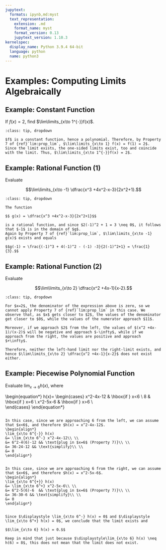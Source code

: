 ```yaml
---
jupytext:
  formats: ipynb,md:myst
  text_representation:
    extension: .md
    format_name: myst
    format_version: 0.13
    jupytext_version: 1.10.3
kernelspec:
  display_name: Python 3.9.4 64-bit
  language: python
  name: python3
---
```


# Examples: Computing Limits Algebraically

## Example: Constant Function

If $f(x) = 2$, find $\lim\limits_{x\to 1^{-}}f(x)$.

```{admonition} Solution
:class: tip, dropdown

$f$ is a constant function, hence a polynomial. Therefore, by Property 7 of {ref}`lim:prop_lim`, $\lim\limits_{x\to 1} f(x) = f(1) = 2$. Since the limit exists, the one-sided limits exist, too and coincide with the limit. Thus, $\lim\limits_{x\to 1^{-}}f(x) = 2$.
```

## Example: Rational Function (1)

Evaluate 

$$\lim\limits_{x\to -1} \dfrac{x^3 +4x^2-x-3}{2x^2+1}.$$

```{admonition} Solution
:class: tip, dropdown

The function 

$$ g(x) = \dfrac{x^3 +4x^2-x-3}{2x^2+1}$$

is a rational function, and since $2(-1)^2 + 1 = 3 \neq 0$, it follows that $-1$ is in the domain of $g$. 
Again by Property 7 of {ref}`lim:prop_lim`, $\lim\limits_{x\to -1} g(x)$ exists and equals 

$$g(-1) = \frac{(-1)^3 + 4(-1)^2 - (-1) -3}{2(-1)^2+1} = \frac{1}{3}.$$
```

## Example: Rational Function (2)

Evaluate 

$$\lim\limits_{x\to 2} \dfrac{x^2 +4x-1}{x-2}.$$

```{admonition} Solution
:class: tip, dropdown

For $x=2$, the denominator of the expression above is zero, so we cannot apply Property 7 of {ref}`lim:prop_lim` in this case. We observe that, as $x$ gets closer to $2$, the values of the denominator get closer to $0$, while the values of the numerator approach $11$. 

Moreover, if we approach $2$ from the left, the values of $(x^2 +4x-1)/(x-2)$ will be negative and approach $-\infty$, while if we approach from the right, the values are positive and approach $+\infty$. 

Therefore, neither the left-hand limit nor the right-limit exists, and hence $\lim\limits_{x\to 2} \dfrac{x^2 +4x-1}{x-2}$ does not exist either. 
```

## Example: Piecewise Polynomial Function

Evaluate $\displaystyle\lim_{x\to 6} h(x)$, where

\begin{equation*}
h(x)=
\begin{cases} 
x^2-4x-12 & \hbox{if } x<6 \\
8 & \hbox{if } x=6 \\
x^2-5x-6 & \hbox{if } x>6 \\  
\end{cases}
\end{equation*}

```{dropdown} **Step 1:** Find the limit from the left.

In this case, since we are approaching 6 from the left, we can assume that $x<6$, and therefore $h(x) = x^2-4x-12$.
\begin{align*}
\lim_{x\to 6^{-}} h(x) 
&= \lim_{x\to 6^-} x^2-4x-12\\ \\
&= 6^2-4(6)-12 && \text{plug in $x=6$ (Property 7)}\\ \\
&= 36-24-12 && \text{simplify}\\ \\
&= 0
\end{align*}
```

```{dropdown} **Step 2:** Find the limit from the right. 

In this case, since we are approaching 6 from the right, we can assume that $x>6$, and therefore $h(x) = x^2-5x-6$.
\begin{align*}
\lim_{x\to 6^{+}} h(x) 
&= \lim_{x\to 6^+} x^2-5x-6\\ \\
&= 6^2-5(6)-6  && \text{plug in $x=6$ (Property 7)}\\ \\
&= 36-30-6 && \text{simplify}\\ \\
&= 0
\end{align*}
```

```{dropdown} **Step 3:** Check to see if the two limits are equal.

Since $\displaystyle \lim_{x\to 6^-} h(x) = 0$ and $\displaystyle \lim_{x\to 6^+} h(x) = 0$, we conclude that the limit exists and

$$\lim_{x\to 6} h(x) = 0.$$
```

```{warning} 
Keep in mind that just because $\displaystyle\lim_{x\to 6} h(x) \neq h(6) = 8$, this does not mean that the limit does not exist.
```




